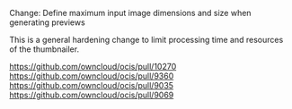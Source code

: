 Change: Define maximum input image dimensions and size when generating previews

This is a general hardening change to limit processing time and resources of the thumbnailer.

https://github.com/owncloud/ocis/pull/10270
https://github.com/owncloud/ocis/pull/9360
https://github.com/owncloud/ocis/pull/9035
https://github.com/owncloud/ocis/pull/9069
